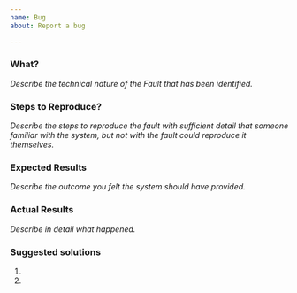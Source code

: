 ```yaml
---
name: Bug
about: Report a bug

---
```


### What?
_Describe the technical nature of the Fault that has been identified._

### Steps to Reproduce?
_Describe the steps to reproduce the fault with sufficient detail that 
someone familiar with the system, but not with the fault could 
reproduce it themselves._

### Expected Results
_Describe the outcome you felt the system should have provided._

### Actual Results
_Describe in detail what happened._

### Suggested solutions
   1. 
   2.
